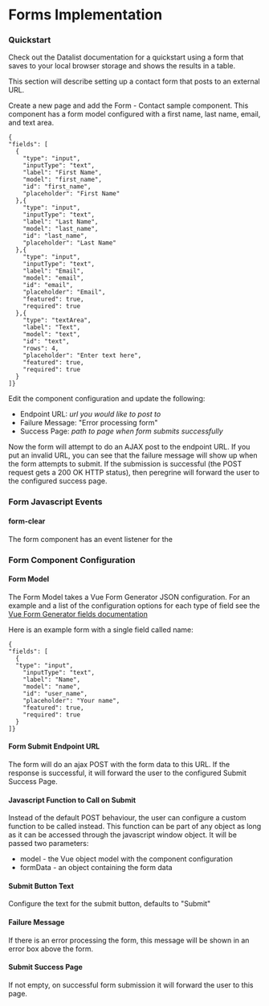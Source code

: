 # Forms Implementation

### Quickstart

Check out the Datalist documentation for a quickstart using a form that saves to your local browser storage and shows the results in a table.

This section will describe setting up a contact form that posts to an external URL.

Create a new page and add the Form - Contact sample component. This component has a form model configured with a first name, last name, email, and text area.

    {
    "fields": [
      {
        "type": "input",
        "inputType": "text",
        "label": "First Name",
        "model": "first_name",
        "id": "first_name",
        "placeholder": "First Name"
      },{
        "type": "input",
        "inputType": "text",
        "label": "Last Name",
        "model": "last_name",
        "id": "last_name",
        "placeholder": "Last Name"
      },{
        "type": "input",
        "inputType": "text",
        "label": "Email",
        "model": "email",
        "id": "email",
        "placeholder": "Email",
        "featured": true,
        "required": true
      },{
        "type": "textArea",
        "label": "Text",
        "model": "text",
        "id": "text",
        "rows": 4,
        "placeholder": "Enter text here",
        "featured": true,
        "required": true
      }
    ]}

Edit the component configuration and update the following:
- Endpoint URL: *url you would like to post to*
- Failure Message: "Error processing form"
- Success Page: *path to page when form submits successfully*

Now the form will attempt to do an AJAX post to the endpoint URL. If you put an invalid URL, you can see that the failure message will show up when the form attempts to submit. If the submission is successful (the POST request gets a 200 OK HTTP status), then peregrine will forward the user to the configured success page.

### Form Javascript Events

#### form-clear
The form component has an event listener for the 

### Form Component Configuration

#### Form Model
The Form Model takes a Vue Form Generator JSON configuration. For an example and a list of the configuration options for each type of field see the [Vue Form Generator fields documentation](https://vue-generators.gitbook.io/vue-generators/fields)

Here is an example form with a single field called name:

    {
    "fields": [
      {
      "type": "input",
        "inputType": "text",
        "label": "Name",
        "model": "name",
        "id": "user_name",
        "placeholder": "Your name",
        "featured": true,
        "required": true
      }
    ]}

#### Form Submit Endpoint URL
The form will do an ajax POST with the form data to this URL. If the response is successful, it will forward the user to the configured Submit Success Page.

#### Javascript Function to Call on Submit
Instead of the default POST behaviour, the user can configure a custom function to be called instead. This function can be part of any object as long as it can be accessed through the javascript window object. 
It will be passed two parameters:
- model - the Vue object model with the component configuration
- formData - an object containing the form data

#### Submit Button Text

Configure the text for the submit button, defaults to "Submit"

#### Failure Message

If there is an error processing the form, this message will be shown in an error box above the form.

#### Submit Success Page

If not empty, on successful form submission it will forward the user to this page.
